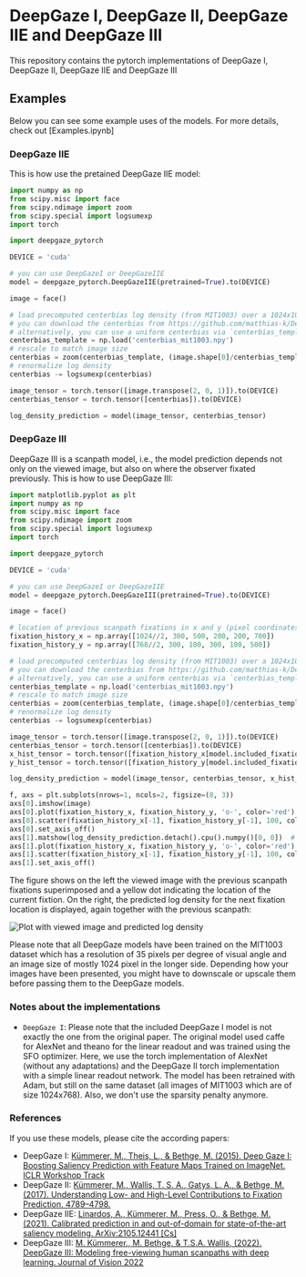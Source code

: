 # DeepGaze I, DeepGaze II, DeepGaze IIE and DeepGaze III

This repository contains the pytorch implementations of DeepGaze I, DeepGaze II, DeepGaze IIE and DeepGaze III

## Examples

Below you can see some example uses of the models. For more details, check out [Examples.ipynb]

### DeepGaze IIE

This is how use the pretained DeepGaze IIE model:

```python
import numpy as np
from scipy.misc import face
from scipy.ndimage import zoom
from scipy.special import logsumexp
import torch

import deepgaze_pytorch

DEVICE = 'cuda'

# you can use DeepGazeI or DeepGazeIIE
model = deepgaze_pytorch.DeepGazeIIE(pretrained=True).to(DEVICE)

image = face()

# load precomputed centerbias log density (from MIT1003) over a 1024x1024 image
# you can download the centerbias from https://github.com/matthias-k/DeepGaze/releases/download/v1.0.0/centerbias_mit1003.npy
# alternatively, you can use a uniform centerbias via `centerbias_template = np.zeros((1024, 1024))`.
centerbias_template = np.load('centerbias_mit1003.npy')
# rescale to match image size
centerbias = zoom(centerbias_template, (image.shape[0]/centerbias_template.shape[0], image.shape[1]/centerbias_template.shape[1]), order=0, mode='nearest')
# renormalize log density
centerbias -= logsumexp(centerbias)

image_tensor = torch.tensor([image.transpose(2, 0, 1)]).to(DEVICE)
centerbias_tensor = torch.tensor([centerbias]).to(DEVICE)

log_density_prediction = model(image_tensor, centerbias_tensor)
```

### DeepGaze III

DeepGaze III is a scanpath model, i.e., the model prediction depends not only on the viewed image, but also on where the observer fixated previously. This is how to use DeepGaze III:

```python
import matplotlib.pyplot as plt
import numpy as np
from scipy.misc import face
from scipy.ndimage import zoom
from scipy.special import logsumexp
import torch

import deepgaze_pytorch

DEVICE = 'cuda'

# you can use DeepGazeI or DeepGazeIIE
model = deepgaze_pytorch.DeepGazeIII(pretrained=True).to(DEVICE)

image = face()

# location of previous scanpath fixations in x and y (pixel coordinates), starting with the initial fixation on the image.
fixation_history_x = np.array([1024//2, 300, 500, 200, 200, 700])
fixation_history_y = np.array([768//2, 300, 100, 300, 100, 500])

# load precomputed centerbias log density (from MIT1003) over a 1024x1024 image
# you can download the centerbias from https://github.com/matthias-k/DeepGaze/releases/download/v1.0.0/centerbias_mit1003.npy
# alternatively, you can use a uniform centerbias via `centerbias_template = np.zeros((1024, 1024))`.
centerbias_template = np.load('centerbias_mit1003.npy')
# rescale to match image size
centerbias = zoom(centerbias_template, (image.shape[0]/centerbias_template.shape[0], image.shape[1]/centerbias_template.shape[1]), order=0, mode='nearest')
# renormalize log density
centerbias -= logsumexp(centerbias)

image_tensor = torch.tensor([image.transpose(2, 0, 1)]).to(DEVICE)
centerbias_tensor = torch.tensor([centerbias]).to(DEVICE)
x_hist_tensor = torch.tensor([fixation_history_x[model.included_fixations]]).to(DEVICE)
y_hist_tensor = torch.tensor([fixation_history_y[model.included_fixations]]).to(DEVICE)

log_density_prediction = model(image_tensor, centerbias_tensor, x_hist_tensor, y_hist_tensor)

f, axs = plt.subplots(nrows=1, ncols=2, figsize=(8, 3))
axs[0].imshow(image)
axs[0].plot(fixation_history_x, fixation_history_y, 'o-', color='red')
axs[0].scatter(fixation_history_x[-1], fixation_history_y[-1], 100, color='yellow', zorder=100)
axs[0].set_axis_off()
axs[1].matshow(log_density_prediction.detach().cpu().numpy()[0, 0])  # first image in batch, first (and only) channel
axs[1].plot(fixation_history_x, fixation_history_y, 'o-', color='red')
axs[1].scatter(fixation_history_x[-1], fixation_history_y[-1], 100, color='yellow', zorder=100)
axs[1].set_axis_off()
```

The figure shows on the left the viewed image with the previous scanpath fixations superimposed and a yellow dot indicating the location of the current fixtion. On the right, the predicted log density for the next fixation location is displayed, again together with the previous scanpath:

![Plot with viewed image and predicted log density](figures/deepgaze3_prediction.png)

Please note that all DeepGaze models have been trained on the MIT1003 dataset which has a resolution of 35 pixels per degree of visual angle and an image size of mostly 1024 pixel in the longer side. Depending how your images have been presented, you might have to downscale or upscale them before passing them to the DeepGaze models.



### Notes about the implementations

* `DeepGaze I`: Please note that the included DeepGaze I model is not exactly the one from the original paper. The original model used caffe for AlexNet and theano for the linear readout
and was trained using the SFO optimizer. Here, we use the torch implementation of AlexNet (without any adaptations) and the DeepGaze II torch implementation with a simple
linear readout network. The model has been retrained with Adam, but still on the same dataset (all images of MIT1003 which are of size 1024x768). Also, we don't use the sparsity
penalty anymore.


### References

If you use these models, please cite the according papers:

* DeepGaze I: [Kümmerer, M., Theis, L., & Bethge, M. (2015). Deep Gaze I: Boosting Saliency Prediction with Feature Maps Trained on ImageNet. ICLR Workshop Track](http://arxiv.org/abs/1411.1045)
* DeepGaze II: [Kümmerer, M., Wallis, T. S. A., Gatys, L. A., & Bethge, M. (2017). Understanding Low- and High-Level Contributions to Fixation Prediction. 4789–4798.](http://openaccess.thecvf.com/content_iccv_2017/html/Kummerer_Understanding_Low-_and_ICCV_2017_paper.html)
* DeepGaze IIE: [Linardos, A., Kümmerer, M., Press, O., & Bethge, M. (2021). Calibrated prediction in and out-of-domain for state-of-the-art saliency modeling. ArXiv:2105.12441 [Cs]](http://arxiv.org/abs/2105.12441)
* DeepGaze III: [M. Kümmerer., M. Bethge, & T.S.A. Wallis, (2022). DeepGaze III: Modeling free-viewing human scanpaths with deep learning. Journal of Vision 2022](https://doi.org/10.1167/jov.22.5.7)
